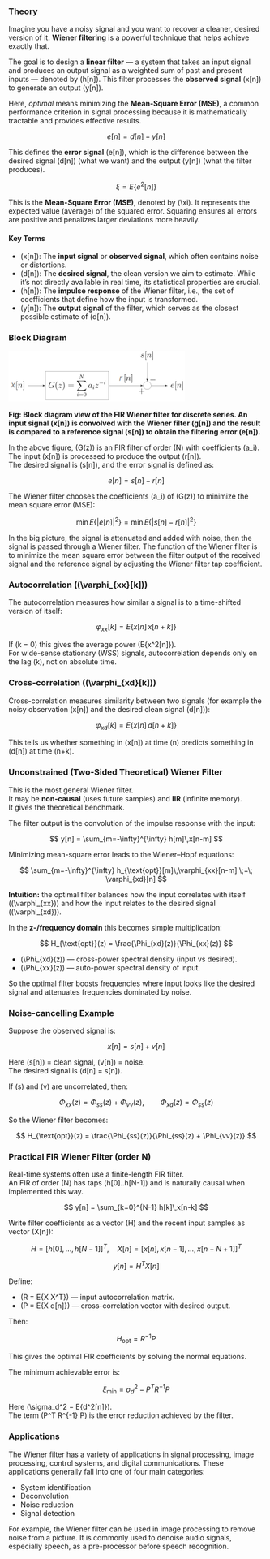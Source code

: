 <script src="https://cdn.jsdelivr.net/npm/mathjax@3/es5/tex-mml-chtml.js"></script>

### Theory

Imagine you have a noisy signal and you want to recover a cleaner, desired version of it. **Wiener filtering** is a powerful technique that helps achieve exactly that.  

The goal is to design a **linear filter** — a system that takes an input signal and produces an output signal as a weighted sum of past and present inputs — denoted by \(h[n]\). This filter processes the **observed signal** \(x[n]\) to generate an output \(y[n]\).  

Here, *optimal* means minimizing the **Mean-Square Error (MSE)**, a common performance criterion in signal processing because it is mathematically tractable and provides effective results.  

$$
e[n] = d[n] - y[n]
$$

This defines the **error signal** \(e[n]\), which is the difference between the desired signal \(d[n]\) (what we want) and the output \(y[n]\) (what the filter produces).  

$$
\xi = E\{e^2[n]\}
$$

This is the **Mean-Square Error (MSE)**, denoted by \(\xi\). It represents the expected value (average) of the squared error. Squaring ensures all errors are positive and penalizes larger deviations more heavily.  

#### Key Terms

- \(x[n]\): The **input signal** or **observed signal**, which often contains noise or distortions.  
- \(d[n]\): The **desired signal**, the clean version we aim to estimate. While it’s not directly available in real time, its statistical properties are crucial.  
- \(h[n]\): The **impulse response** of the Wiener filter, i.e., the set of coefficients that define how the input is transformed.  
- \(y[n]\): The **output signal** of the filter, which serves as the closest possible estimate of \(d[n]\).  

### Block Diagram

![](1736155213_wiener-filter/1736155213_wiener-filter-1.png)

**Fig: Block diagram view of the FIR Wiener filter for discrete series. An input signal \(x[n]\) is convolved with the Wiener filter \(g[n]\) and the result is compared to a reference signal \(s[n]\) to obtain the filtering error \(e[n]\).**

In the above figure, \(G(z)\) is an FIR filter of order \(N\) with coefficients \(a_i\).  
The input \(x[n]\) is processed to produce the output \(r[n]\).  
The desired signal is \(s[n]\), and the error signal is defined as:

$$
e[n] = s[n] - r[n]
$$

The Wiener filter chooses the coefficients \(a_i\) of \(G(z)\) to minimize the mean square error (MSE):

$$
\min E\{|e[n]|^2\} = \min E\{|s[n] - r[n]|^2\}
$$

In the big picture, the signal is attenuated and added with noise, then the signal is passed through a Wiener filter. The function of the Wiener filter is to minimize the mean square error between the filter output of the received signal and the reference signal by adjusting the Wiener filter tap coefficient.

### Autocorrelation (\(\varphi_{xx}[k]\))

The autocorrelation measures how similar a signal is to a time-shifted version of itself:

$$
\varphi_{xx}[k] = E\{x[n]\,x[n+k]\}
$$

If \(k = 0\) this gives the average power \(E\{x^2[n]\}\).  
For wide-sense stationary (WSS) signals, autocorrelation depends only on the lag \(k\), not on absolute time.

### Cross-correlation (\(\varphi_{xd}[k]\))

Cross-correlation measures similarity between two signals (for example the noisy observation \(x[n]\) and the desired clean signal \(d[n]\)):

$$
\varphi_{xd}[k] = E\{x[n]\,d[n+k]\}
$$

This tells us whether something in \(x[n]\) at time \(n\) predicts something in \(d[n]\) at time \(n+k\).

### Unconstrained (Two-Sided Theoretical) Wiener Filter

This is the most general Wiener filter.  
It may be **non-causal** (uses future samples) and **IIR** (infinite memory).  
It gives the theoretical benchmark.

The filter output is the convolution of the impulse response with the input:

$$
y[n] = \sum_{m=-\infty}^{\infty} h[m]\,x[n-m]
$$

Minimizing mean-square error leads to the Wiener–Hopf equations:

$$
\sum_{m=-\infty}^{\infty} h_{\text{opt}}[m]\,\varphi_{xx}[n-m] \;=\; \varphi_{xd}[n]
$$

**Intuition:** the optimal filter balances how the input correlates with itself (\(\varphi_{xx}\)) and how the input relates to the desired signal (\(\varphi_{xd}\)).

In the **z-/frequency domain** this becomes simple multiplication:

$$
H_{\text{opt}}(z) = \frac{\Phi_{xd}(z)}{\Phi_{xx}(z)}
$$

- \(\Phi_{xd}(z)\) — cross-power spectral density (input vs desired).  
- \(\Phi_{xx}(z)\) — auto-power spectral density of input.  

So the optimal filter boosts frequencies where input looks like the desired signal and attenuates frequencies dominated by noise.

### Noise-cancelling Example

Suppose the observed signal is:

$$
x[n] = s[n] + v[n]
$$

Here \(s[n]\) = clean signal, \(v[n]\) = noise.  
The desired signal is \(d[n] = s[n]\).  

If \(s\) and \(v\) are uncorrelated, then:

$$
\Phi_{xx}(z) = \Phi_{ss}(z) + \Phi_{vv}(z), \qquad \Phi_{xd}(z) = \Phi_{ss}(z)
$$

So the Wiener filter becomes:

$$
H_{\text{opt}}(z) = \frac{\Phi_{ss}(z)}{\Phi_{ss}(z) + \Phi_{vv}(z)}
$$

### Practical FIR Wiener Filter (order N)

Real-time systems often use a finite-length FIR filter.  
An FIR of order \(N\) has taps \(h[0]..h[N-1]\) and is naturally causal when implemented this way.

$$
y[n] = \sum_{k=0}^{N-1} h[k]\,x[n-k]
$$

Write filter coefficients as a vector \(H\) and the recent input samples as vector \(X[n]\):

$$
H = [h[0],\dots,h[N-1]]^T,\quad X[n] = [x[n],x[n-1],\dots,x[n-N+1]]^T
$$

$$
y[n] = H^T X[n]
$$

Define:

- \(R = E\{X X^T\}\) — input autocorrelation matrix.  
- \(P = E\{X d[n]\}\) — cross-correlation vector with desired output.  

Then:

$$
H_{\text{opt}} = R^{-1} P
$$

This gives the optimal FIR coefficients by solving the normal equations.

The minimum achievable error is:

$$
\xi_{\min} = \sigma_d^2 - P^T R^{-1} P
$$

Here \(\sigma_d^2 = E\{d^2[n]\}\).  
The term \(P^T R^{-1} P\) is the error reduction achieved by the filter.

### Applications

The Wiener filter has a variety of applications in signal processing, image processing, control systems, and digital communications. These applications generally fall into one of four main categories:

* System identification  
* Deconvolution  
* Noise reduction  
* Signal detection  

For example, the Wiener filter can be used in image processing to remove noise from a picture. It is commonly used to denoise audio signals, especially speech, as a pre-processor before speech recognition.
